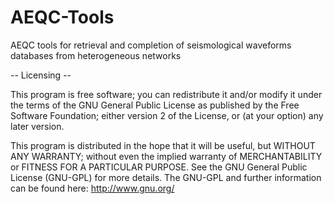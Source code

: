 # AEQC-Tools
AEQC tools for retrieval and completion of seismological waveforms databases from heterogeneous networks

-- Licensing --

This program is free software; you can redistribute it and/or modify
it under the terms of the GNU General Public License as published by
the Free Software Foundation; either version 2 of the License, or (at
your option) any later version.

This program is distributed in the hope that it will be useful, but
WITHOUT ANY WARRANTY; without even the implied warranty of
MERCHANTABILITY or FITNESS FOR A PARTICULAR PURPOSE.  See the GNU
General Public License (GNU-GPL) for more details.  The GNU-GPL and
further information can be found here: http://www.gnu.org/

